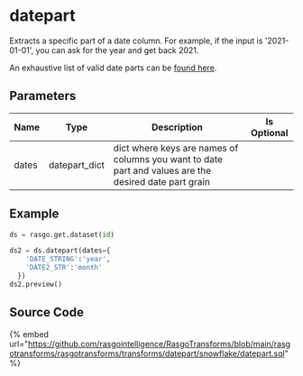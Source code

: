 

# datepart

Extracts a specific part of a date column. For example, if the input is '2021-01-01', you can ask for the year and get back 2021.

An exhaustive list of valid date parts can be [found here](https://docs.snowflake.com/en/sql-reference/functions-date-time.html#label-supported-date-time-parts).


## Parameters

| Name  |     Type      |                                              Description                                              | Is Optional |
| ----- | ------------- | ----------------------------------------------------------------------------------------------------- | ----------- |
| dates | datepart_dict | dict where keys are names of columns you want to date part and values are the desired date part grain |             |


## Example

```python
ds = rasgo.get.dataset(id)

ds2 = ds.datepart(dates={
    'DATE_STRING':'year',
    'DATE2_STR':'month'
  })
ds2.preview()
```

## Source Code

{% embed url="https://github.com/rasgointelligence/RasgoTransforms/blob/main/rasgotransforms/rasgotransforms/transforms/datepart/snowflake/datepart.sql" %}

